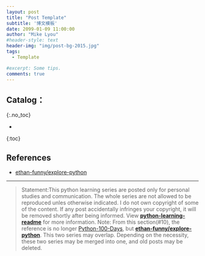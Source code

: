 ```yaml
---
layout: post
title: "Post Template"
subtitle: '博文模板'
date: 2099-01-09 11:00:00
author: "Mike Lyou"
#header-style: text
header-img: "img/post-bg-2015.jpg"
tags:
  - Template

#excerpt: Some tips.
comments: true
---
```


<!-- more -->


## Catalog：
{:.no_toc}

*  
{:toc}





## References
- [ethan-funny/explore-python](https://github.com/ethan-funny/explore-python)


------------
>Statement:This python learning series are posted only for personal studies and communication. The whole series are not allowed to be reproduced unles otherwise indicated. I do not own copyright of some of the content. If any post accidentally infringes your copyright, it will be removed shortly after being informed. View **[python-learning-readme](https://mikelyou.com/2020/01/02/python-learning-00-readme/)** for more information.
>Note: From this section(\#10), the reference is no longer [Python-100-Days](https://github.com/jackfrued/Python-100-Days), but **[ethan-funny/explore-python](https://github.com/ethan-funny/explore-python)**. This two series may overlap. Depending on the necessity, these two series may be merged into one, and old posts may be deleted.
